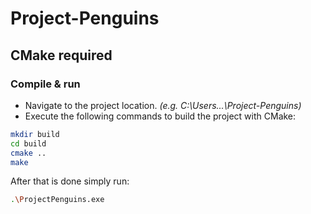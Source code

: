 # Project-Penguins

## **CMake required**
 
### Compile & run
- Navigate to the project location. *(e.g. C:\Users\...\Project-Penguins)*
- Execute the following commands to build the project with CMake:

```bash
mkdir build
cd build
cmake ..
make
```

After that is done simply run:
```bash
.\ProjectPenguins.exe
```
